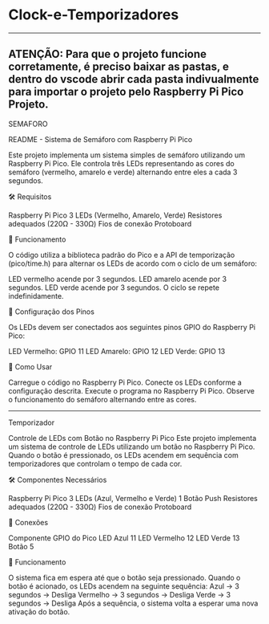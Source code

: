 # Clock-e-Temporizadores
--------------------------------------------------------------------------------------------------------
ATENÇÃO: Para que o projeto funcione corretamente, 
é preciso baixar as pastas, e dentro do vscode abrir cada pasta indivualmente 
para importar o projeto pelo Raspberry Pi Pico Projeto.
--------------------------------------------------------------------------------------------------------
SEMAFORO

README - Sistema de Semáforo com Raspberry Pi Pico

Este projeto implementa um sistema simples de semáforo utilizando um Raspberry Pi Pico. Ele controla três LEDs representando as cores do semáforo (vermelho, amarelo e verde) alternando entre eles a cada 3 segundos.

🛠️ Requisitos

Raspberry Pi Pico
3 LEDs (Vermelho, Amarelo, Verde)
Resistores adequados (220Ω - 330Ω)
Fios de conexão
Protoboard

🚦 Funcionamento

O código utiliza a biblioteca padrão do Pico e a API de temporização (pico/time.h) para alternar os LEDs de acordo com o ciclo de um semáforo:

LED vermelho acende por 3 segundos.
LED amarelo acende por 3 segundos.
LED verde acende por 3 segundos.
O ciclo se repete indefinidamente.

📌 Configuração dos Pinos

Os LEDs devem ser conectados aos seguintes pinos GPIO do Raspberry Pi Pico:

LED Vermelho: GPIO 11
LED Amarelo: GPIO 12
LED Verde: GPIO 13

🚀 Como Usar

Carregue o código no Raspberry Pi Pico.
Conecte os LEDs conforme a configuração descrita.
Execute o programa no Raspberry Pi Pico.
Observe o funcionamento do semáforo alternando entre as cores.

---------------------------------------------------------------------------------------------------------
Temporizador

Controle de LEDs com Botão no Raspberry Pi Pico
Este projeto implementa um sistema de controle de LEDs utilizando um botão no Raspberry Pi Pico. Quando o botão é pressionado, os LEDs acendem em sequência com temporizadores que controlam o tempo de cada cor.

🛠️ Componentes Necessários

Raspberry Pi Pico
3 LEDs (Azul, Vermelho e Verde)
1 Botão Push
Resistores adequados (220Ω - 330Ω)
Fios de conexão
Protoboard

🔌 Conexões

Componente	GPIO do Pico
LED Azul	11
LED Vermelho	12
LED Verde	13
Botão	5

🚀 Funcionamento

O sistema fica em espera até que o botão seja pressionado.
Quando o botão é acionado, os LEDs acendem na seguinte sequência:
Azul → 3 segundos → Desliga
Vermelho → 3 segundos → Desliga
Verde → 3 segundos → Desliga
Após a sequência, o sistema volta a esperar uma nova ativação do botão.
